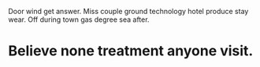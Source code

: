 Door wind get answer. Miss couple ground technology hotel produce stay wear. Off during town gas degree sea after.
# Believe none treatment anyone visit.
